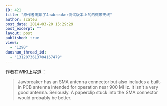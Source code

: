 ```yaml
---
ID: 421
title: "原作者废弃了Jawbreaker测试版本上的的微带天线"
author: scateu
post_date: 2014-03-20 15:29:29
post_excerpt: ""
layout: post
published: true
views:
  - "1290"
duoshuo_thread_id:
  - "1312073613704167479"
---
```

作者在WIKI上<a href="https://github.com/mossmann/hackrf/wiki/Jawbreaker#set-your-jawbreaker-free">写道</a>：
<blockquote>Jawbreaker has an SMA antenna connector but also includes a built-in PCB antenna intended for operation near 900 MHz. It isn't a very good antenna. Seriously. A paperclip stuck into the SMA connector would probably be better.</blockquote>
